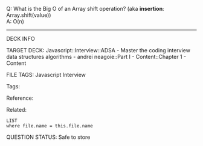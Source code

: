 Q: What is the Big O of an Array shift operation? (aka **insertion**: Array.shift(value))  
A: O(n)
<!--ID: 1690376047051-->

---

DECK INFO

TARGET DECK: Javascript::Interview::ADSA - Master the coding interview data structures algorithms - andrei neagoie::Part I - Content::Chapter 1 - Content

FILE TAGS: Javascript Interview

Tags:

Reference:

Related:

```dataview
LIST
where file.name = this.file.name
```

QUESTION STATUS: Safe to store